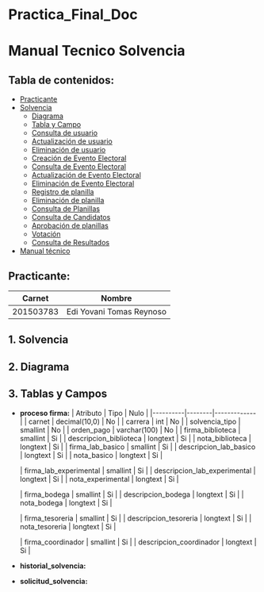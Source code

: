 # Practica_Final_Doc
# Manual Tecnico  Solvencia

## Tabla de contenidos:
- [Practicante](#practicante)
- [ Solvencia ](#1-solvencia)
    - [Diagrama](#2-diagrama)
    - [Tabla y Campo](#3-tabla-y-campo)
    - [Consulta de usuario](#3-consulta-de-usuario)
    - [Actualización de usuario](#4-actualización-de-usuario)
    - [Eliminación de usuario](#5-eliminación-de-usuario)
    - [Creación de Evento Electoral](#6-creación-de-evento-electoral)
    - [Consulta de Evento Electoral](#7-consulta-de-evento-electoral)
    - [Actualización de Evento Electoral](#8-actualización-de-evento-electoral)
    - [Eliminación de Evento Electoral](#9-eliminación-de-evento-electoral)
    - [Registro de planilla](#10-registro-de-planilla)
    - [Eliminación de planilla](#11-eliminación-de-planilla)
    - [Consulta de Planillas](#12-consulta-de-planillas)
    - [Consulta de Candidatos](#13-consulta-de-candidatos)
    - [Aprobación de planillas](#14-aprobación-de-planillas)
    - [Votación](#15-votación)
    - [Consulta de Resultados](#16-consulta-de-resultados)
- [Manual técnico](#manual-técnico)

## Practicante:

| Carnet    | Nombre       |
|-----------|--------------|
| 201503783 | Edi Yovani Tomas Reynoso | 

## 1. Solvencia

## 2. Diagrama 

## 3. Tablas y Campos

* **proceso firma:**
    | Atributo | Tipo   | Nulo |
    |----------|--------|-------------|
    | carnet     | decimal(10,0) | No |
    | carrera | int | No |
    | solvencia_tipo | smallint | No |
    | orden_pago | varchar(100) | No |
    | firma_biblioteca | smallint | Si |
    | descripcion_biblioteca | longtext | Si |
    | nota_biblioteca | longtext | Si |
    | firma_lab_basico | smallint | Si |
    | descripcion_lab_basico  | longtext | Si |
    | nota_basico  | longtext | Si |

    | firma_lab_experimental | smallint | Si |
    | descripcion_lab_experimental  | longtext | Si |
    | nota_experimental | longtext | Si |

    | 	firma_bodega | smallint | Si |
    | descripcion_bodega  | longtext | Si |
    | nota_bodega | longtext | Si |

    | 	firma_tesoreria | smallint | Si |
    | descripcion_tesoreria  | longtext | Si |
    | nota_tesoreria | longtext | Si |

    | 	firma_coordinador | smallint | Si |
    | descripcion_coordinador  | longtext | Si |
    
* **historial_solvencia:**
  
* **solicitud_solvencia:**


























